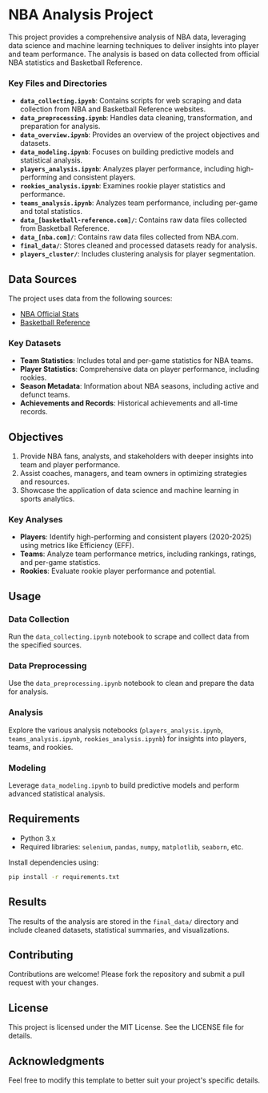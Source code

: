 # NBA Analysis Project

This project provides a comprehensive analysis of NBA data, leveraging data science and machine learning techniques to deliver insights into player and team performance. The analysis is based on data collected from official NBA statistics and Basketball Reference.

### Key Files and Directories

- **`data_collecting.ipynb`**: Contains scripts for web scraping and data collection from NBA and Basketball Reference websites.
- **`data_preprocessing.ipynb`**: Handles data cleaning, transformation, and preparation for analysis.
- **`data_overview.ipynb`**: Provides an overview of the project objectives and datasets.
- **`data_modeling.ipynb`**: Focuses on building predictive models and statistical analysis.
- **`players_analysis.ipynb`**: Analyzes player performance, including high-performing and consistent players.
- **`rookies_analysis.ipynb`**: Examines rookie player statistics and performance.
- **`teams_analysis.ipynb`**: Analyzes team performance, including per-game and total statistics.
- **`data_[basketball-reference.com]/`**: Contains raw data files collected from Basketball Reference.
- **`data_[nba.com]/`**: Contains raw data files collected from NBA.com.
- **`final_data/`**: Stores cleaned and processed datasets ready for analysis.
- **`players_cluster/`**: Includes clustering analysis for player segmentation.

## Data Sources

The project uses data from the following sources:
- [NBA Official Stats](https://www.nba.com/stats)
- [Basketball Reference](https://www.basketball-reference.com/)

### Key Datasets

- **Team Statistics**: Includes total and per-game statistics for NBA teams.
- **Player Statistics**: Comprehensive data on player performance, including rookies.
- **Season Metadata**: Information about NBA seasons, including active and defunct teams.
- **Achievements and Records**: Historical achievements and all-time records.

## Objectives

1. Provide NBA fans, analysts, and stakeholders with deeper insights into team and player performance.
2. Assist coaches, managers, and team owners in optimizing strategies and resources.
3. Showcase the application of data science and machine learning in sports analytics.

### Key Analyses

- **Players**: Identify high-performing and consistent players (2020-2025) using metrics like Efficiency (EFF).
- **Teams**: Analyze team performance metrics, including rankings, ratings, and per-game statistics.
- **Rookies**: Evaluate rookie player performance and potential.

## Usage

### Data Collection
Run the `data_collecting.ipynb` notebook to scrape and collect data from the specified sources.

### Data Preprocessing
Use the `data_preprocessing.ipynb` notebook to clean and prepare the data for analysis.

### Analysis
Explore the various analysis notebooks (`players_analysis.ipynb`, `teams_analysis.ipynb`, `rookies_analysis.ipynb`) for insights into players, teams, and rookies.

### Modeling
Leverage `data_modeling.ipynb` to build predictive models and perform advanced statistical analysis.

## Requirements

- Python 3.x
- Required libraries: `selenium`, `pandas`, `numpy`, `matplotlib`, `seaborn`, etc.

Install dependencies using:

```bash
pip install -r requirements.txt
```
## Results
The results of the analysis are stored in the `final_data/` directory and include cleaned datasets, statistical summaries, and visualizations.

## Contributing
Contributions are welcome! Please fork the repository and submit a pull request with your changes.

## License
This project is licensed under the MIT License. See the LICENSE file for details.

## Acknowledgments
Feel free to modify this template to better suit your project's specific details.
